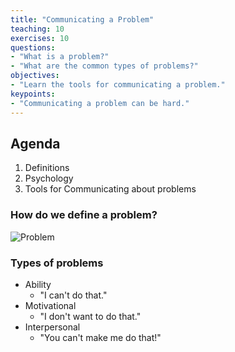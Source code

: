 ```yaml
---
title: "Communicating a Problem"
teaching: 10
exercises: 10
questions:
- "What is a problem?"
- "What are the common types of problems?"
objectives:
- "Learn the tools for communicating a problem."
keypoints:
- "Communicating a problem can be hard."
---
```

## Agenda
1. Definitions
2. Psychology
3. Tools for Communicating about problems

### How do we define a problem?

![Problem](//nguyentj.github.io/CyberAmbassadors-CMS/fig/probem.PNG)

### Types of problems
- Ability
  - "I can't do that."
- Motivational
  - "I don't want to do that."
- Interpersonal
  - "You can't make me do that!"
